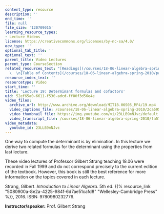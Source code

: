 ```yaml
---
content_type: resource
description: ''
end_time: ''
file: null
file_size: '120709015'
learning_resource_types:
- Lecture Videos
license: https://creativecommons.org/licenses/by-nc-sa/4.0/
ocw_type: ''
optional_tab_title: ''
optional_text: ''
parent_title: Video Lectures
parent_type: CourseSection
related_resources_text: "[Readings](/courses/18-06-linear-algebra-spring-2010/pages/readings)\
  \  \n[Table of Contents](/courses/18-06-linear-algebra-spring-2010/pages/readings#Table_of_Contents)"
resource_index_text: ''
resourcetype: Video
start_time: ''
title: 'Lecture 19: Determinant formulas and cofactors'
uid: 52ef65a0-6611-f530-adcd-ff80f3d56e4e
video_files:
  archive_url: http://www.archive.org/download/MIT18.06S05_MP4/19.mp4
  video_captions_file: /courses/18-06-linear-algebra-spring-2010/2ca595250df15e88a4474de4231225e9_23LLB9mNJvc.vtt
  video_thumbnail_file: https://img.youtube.com/vi/23LLB9mNJvc/default.jpg
  video_transcript_file: /courses/18-06-linear-algebra-spring-2010/fa572a369c5feb991dabe351a9741f03_23LLB9mNJvc.pdf
video_metadata:
  youtube_id: 23LLB9mNJvc
---
```


One way to compute the determinant is by elimination. In this lecture we derive two related formulas for the determinant using the properties from last lecture.

These video lectures of Professor Gilbert Strang teaching 18.06 were recorded in Fall 1999 and do not correspond precisely to the current edition of the textbook. However, this book is still the best reference for more information on the topics covered in each lecture.

Strang, Gilbert. _Introduction to Linear Algebra_. 5th ed. {{% resource_link "5080900a-8e2a-4225-984f-6d7ae51cafd8" "Wellesley-Cambridge Press" %}}, 2016. ISBN: 9780980232776.

**Instructor/speaker:** Prof. Gilbert Strang

